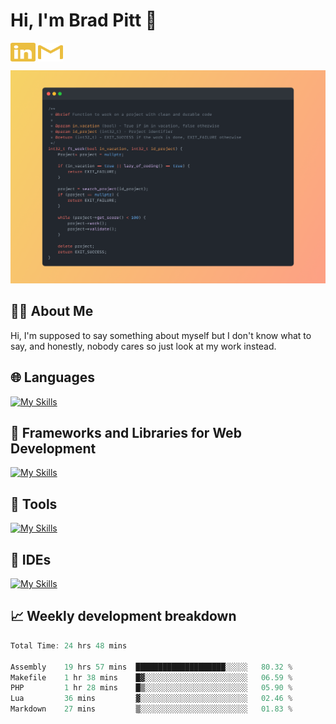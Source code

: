 # Hi, I'm Brad Pitt 👋


<a href="https://www.linkedin.com/in/mathias-mauraisin/" target="blank"><img align="center" src="./icons/linkedin.svg" alt="https://www.linkedin.com/in/mathias-mauraisin/" height="30" width="40" /></a>
<a href="mailto:mathias.mauraisin.pro@gmail.com" target="blank"><img align="center" src="./icons/gmail.svg" alt="redrew" height="30" width="40" /></a>




<!-- ![snap](images/Snap_dark.png?raw=true) -->
![snap](images/Snap_dark_bg.png?raw=true)


<!-- [![My Skills](https://skillicons.dev/icons?i=c,cpp,html,css,js,ts,)](https://skillicons.dev) -->

## 🙋‍♂️&nbsp;About Me

Hi, I'm supposed to say something about myself but I don't know what to say, and honestly, nobody cares so just look at my work instead.

## 🌐&nbsp;Languages

<!-- <img src="./icons_2.svg"> -->


[![My Skills](https://skillicons.dev/icons?i=c,cpp,ts,html,css,markdown,java,php,&perline=10)](https://skillicons.dev)

## 📕&nbsp;Frameworks and Libraries for Web Development

[![My Skills](https://skillicons.dev/icons?i=react,tailwind,materialui,nestjs,postgres,express,nodejs,figma,vercel,&perline=10)](https://skillicons.dev)

## 🔧&nbsp;Tools 

[![My Skills](https://skillicons.dev/icons?i=git,github,linux,docker,kubernetes,nginx,postman&perline=9)](https://skillicons.dev)

## 📝&nbsp;IDEs

[![My Skills](https://skillicons.dev/icons?i=vscode,neovim,idea&perline=9)](https://skillicons.dev)

## 📈&nbsp;Weekly development breakdown

<!-- [![mamaurai's 42 stats](https://badge42.vercel.app/api/v2/cl1l4qz93000609l4yixitcl4/stats?cursusId=21&coalitionId=45)](https://github.com/JaeSeoKim/badge42) -->





<!--START_SECTION:waka-->

```rust
Total Time: 24 hrs 48 mins

Assembly    19 hrs 57 mins  ████████████████████░░░░░   80.32 %
Makefile    1 hr 38 mins    █▓░░░░░░░░░░░░░░░░░░░░░░░   06.59 %
PHP         1 hr 28 mins    █▒░░░░░░░░░░░░░░░░░░░░░░░   05.90 %
Lua         36 mins         ▓░░░░░░░░░░░░░░░░░░░░░░░░   02.46 %
Markdown    27 mins         ▒░░░░░░░░░░░░░░░░░░░░░░░░   01.83 %
```

<!--END_SECTION:waka-->


